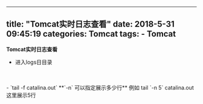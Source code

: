 
---
title: "Tomcat实时日志查看"
date: 2018-5-31 09:45:19
categories: Tomcat
tags: 
	- Tomcat
---

**Tomcat实时日志查看**
<!-- more -->

- 进入logs日目录  
<br>
<br>
- `tail -f catalina.out` **`-n` 可以指定展示多少行** 例如 tail `-n 5` catalina.out 这里展示5行